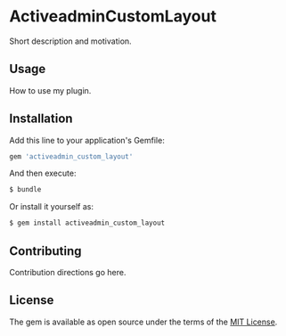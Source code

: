 # ActiveadminCustomLayout
Short description and motivation.

## Usage
How to use my plugin.

## Installation
Add this line to your application's Gemfile:

```ruby
gem 'activeadmin_custom_layout'
```

And then execute:
```bash
$ bundle
```

Or install it yourself as:
```bash
$ gem install activeadmin_custom_layout
```

## Contributing
Contribution directions go here.

## License
The gem is available as open source under the terms of the [MIT License](http://opensource.org/licenses/MIT).
